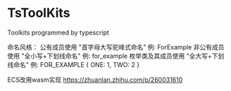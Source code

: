 # TsToolKits
Toolkits programmed by typescript

命名风格：
公有成员使用 "首字母大写驼峰式命名" 例: ForExample
非公有成员使用 "全小写+下划线命名" 例: for_example
枚举类及其成员使用 "全大写+下划线命名" 例: FOR_EXAMPLE { ONE: 1, TWO: 2 }

ECS改用wasm实现
https://zhuanlan.zhihu.com/p/260031610